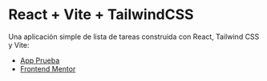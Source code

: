 # React + Vite + TailwindCSS

Una aplicación simple de lista de tareas construida con React, Tailwind CSS y Vite:

- [App Prueba](https://vite-react-test-02.netlify.app)
- [Frontend Mentor](https://www.frontendmentor.io/challenges/todo-app-Su1_KokOW)

